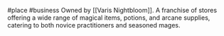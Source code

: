 #place #business 
Owned by [[Varis Nightbloom]]. A franchise of stores offering a wide range of magical items, potions, and arcane supplies, catering to both novice practitioners and seasoned mages.